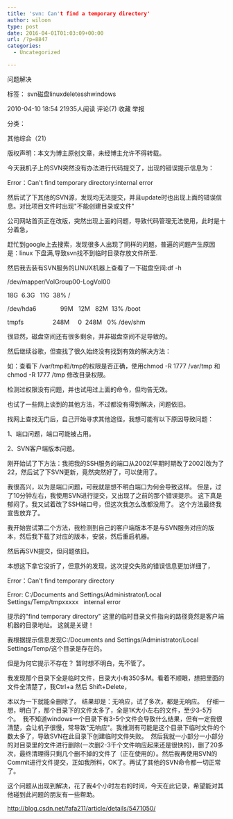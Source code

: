```yaml
---
title: 'svn: Can't find a temporary directory'
author: wiloon
type: post
date: 2016-04-01T01:03:09+00:00
url: /?p=8847
categories:
  - Uncategorized

---
```

问题解决
  
标签： svn磁盘linuxdeletesshwindows
  
2010-04-10 18:54 21935人阅读 评论(7) 收藏 举报
  
分类：
  
其他综合（21）
  
版权声明：本文为博主原创文章，未经博主允许不得转载。
  
今天我机子上的SVN突然没有办法进行代码提交了，出现的错误提示信息为：

Error：Can't find temporary directory:internal error

然后试了下其他的SVN源，发现均无法提交，并且update时也出现上面的错误信息。对比项目文件时出现"不能创建目录或文件"



公司网站首页正在改版，突然出现上面的问题，导致代码管理无法使用，此时是十分着急，

赶忙到google上去搜索，发现很多人出现了同样的问题，普遍的问题产生原因是：linux 下盘满,导致svn找不到临时目录存放文件所至.

然后我去装有SVN服务的LINUX机器上查看了一下磁盘空间:df -h

/dev/mapper/VolGroup00-LogVol00
  
18G  6.3G   11G  38% /
  
/dev/hda6              99M   12M   82M  13% /boot
  
tmpfs                 248M     0  248M   0% /dev/shm
  
很显然，磁盘空间还有很多剩余，并非磁盘空间不足导致的。



然后继续谷歌，但查找了很久始终没有找到有效的解决方法：

如：查看下 /var/tmp和/tmp的权限是否正确，使用chmod -R 1777 /var/tmp 和 chmod -R 1777 /tmp 修改目录权限。

检测过权限没有问题，并也试用过上面的命令，但均告无效。



也试了一些网上谈到的其他方法，不过都没有得到解决，问题依旧。



找网上查找无门后，自己开始寻求其他途径，我想可能有以下原因导致问题：

1、端口问题，端口可能被占用。

2、SVN客户端版本问题。

刚开始试了下方法：我把我的SSH服务的端口从2002(早期时期改了2002)改为了22，然后试了下SVN更新，竟然突然好了，可以使用了。

我很高兴，以为是端口问题，可我就是想不明白端口为何会导致这样。 但是，过了10分钟左右，我使用SVN进行提交，又出现了之前的那个错误提示。 这下真是郁闷了。我又试着改了SSH端口号，但这次我怎么改都没用了。 这个方法最终我宣告放弃了。

我开始尝试第二个方法，我检测到自己的客户端版本不是与SVN服务对应的版本，然后我下载了对应的版本，安装，然后重启机器。

然后再SVN提交，但问题依旧。



本想这下拿它没折了，但意外的发现，这次提交失败的错误信息更加详细了，

Error：Can't find temporary directory

Error: C:/Documents and Settings/Administrator/Local Settings/Temp/tmpxxxxx   internal error

提示的"find temporary directory" 这里的临时目录文件指向的路径竟然是客户端机器的目录地址。 这就是关键！



我根据提示信息发现C:/Documents and Settings/Administrator/Local Settings/Temp/这个目录是存在的。

但是为何它提示不存在？ 暂时想不明白，先不管了。

我发现那个目录下全是临时文件，目录大小有350多M。看着不顺眼，想把里面的文件全清楚了，我Ctrl+a 然后 Shift+Delete，

本以为一下就能全删除了。 结果却是：无响应，试了多次，都是无响应。  仔细一想，明白了，那个目录下的文件太多了，全是1K大小左右的文件，至少3-5万个。  我不知道windows一个目录下有3-5个文件会导致什么结果，但有一定我很清楚，会让机子很慢，常导致"无响应"。我推测有可能是这个目录下临时文件的个数太多了，导致SVN在此目录下创建临时文件失败。  然后我就一小部分一小部分的对目录里的文件进行删除(一次删2-3千个文件响应起来还是很快的)，删了20多次，最终清理得只剩几个删不掉的文件了（正在使用的）。然后我再使用SVN的Commit进行文件提交，正如我所料，OK了。再试了其他的SVN命令都一切正常了。



这个问题从出现到解决，花了我4个小时左右的时间，今天在此记录，希望能对其他碰到此问题的朋友有一些帮助。



http://blog.csdn.net/fafa211/article/details/5471050/